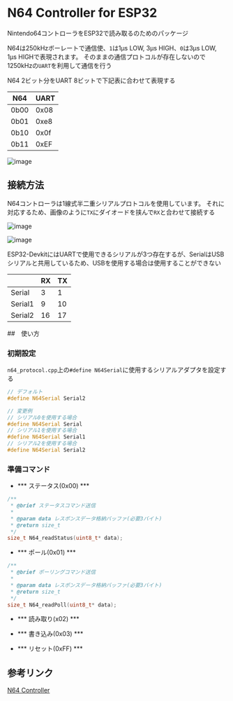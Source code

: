 # N64 Controller for ESP32

Nintendo64コントローラをESP32で読み取るのためのパッケージ

N64は250kHzボーレートで通信使、`1`は1µs LOW, 3µs HIGH、`0`は3µs LOW, 1µs HIGHで表現されます。
そのままの通信プロトコルが存在しないので1250kHzの`UART`を利用して通信を行う

N64 2ビット分をUART 8ビットで下記表に合わせて表現する

| N64 | UART |
| --- | ---  |
| 0b00 | 0x08 |
| 0b01 | 0xe8 |
| 0b10 | 0x0f |
| 0b11 | 0xEF |

![image](https://github.com/user-attachments/assets/6e782ba5-2db1-4006-9d85-72744ea07360)

## 接続方法

N64コントローラは1線式半二重シリアルプロトコルを使用しています。
それに対応するため、画像のように`TX`にダイオードを挟んで`RX`と合わせて接続する

![image](https://github.com/user-attachments/assets/c4cb93f5-1f1e-4608-b97d-f25487db966b)

![image](https://github.com/user-attachments/assets/83a9f5d3-5add-4575-aeeb-9239a3bcbf45)

ESP32-DevkitにはUARTで使用できるシリアルが3つ存在するが、SerialはUSBシリアルと共用しているため、USBを使用する場合は使用することができない

|         | RX  | TX  |
| ---     | --- | --- |
| Serial  | 3   | 1   |
| Serial1 | 9   | 10  |
| Serial2 | 16  | 17  |

##　使い方

### 初期設定

`n64_protocol.cpp`上の`#define N64Serial`に使用するシリアルアダプタを設定する

```cpp
// デフォルト
#define N64Serial Serial2

// 変更例
// シリアル0を使用する場合
#define N64Serial Serial
// シリアル1を使用する場合
#define N64Serial Serial1
// シリアル2を使用する場合
#define N64Serial Serial2
```

### 準備コマンド

- *** ステータス(0x00) ***

```cpp
/**
 * @brief ステータスコマンド送信
 * 
 * @param data レスポンスデータ格納バッファ(必要3バイト)
 * @return size_t 
 */
size_t N64_readStatus(uint8_t* data);
```

- *** ポール(0x01) ***

```cpp
/**
 * @brief ポーリングコマンド送信
 * 
 * @param data レスポンスデータ格納バッファ(必要3バイト)
 * @return size_t 
 */
size_t N64_readPoll(uint8_t* data);
```

- *** 読み取り(x02) ***

- *** 書き込み(0x03) ***

- *** リセット(0xFF) ***


## 参考リンク

[N64 Controller](https://www.qwertymodo.com/hardware-projects/n64/n64-controller)